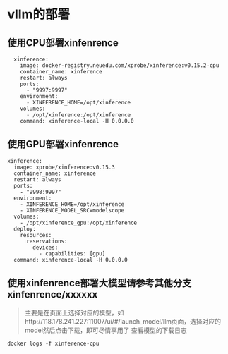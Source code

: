 # vllm的部署

## 使用CPU部署xinfenrence
```
  xinference:
    image: docker-registry.neuedu.com/xprobe/xinference:v0.15.2-cpu
    container_name: xinference
    restart: always
    ports:
      - "9997:9997"
    environment:
      - XINFERENCE_HOME=/opt/xinference
    volumes:
      - /opt/xinference:/opt/xinference
    command: xinference-local -H 0.0.0.0
```

## 使用GPU部署xinfenrence
  ```
  xinference:
    image: xprobe/xinference:v0.15.3
    container_name: xinference
    restart: always
    ports:
      - "9998:9997"
    environment:
      - XINFERENCE_HOME=/opt/xinference
      - XINFERENCE_MODEL_SRC=modelscope
    volumes:
      - /opt/xinference_gpu:/opt/xinference
    deploy:
      resources:
        reservations:
          devices:
            - capabilities: [gpu]
    command: xinference-local -H 0.0.0.0
  ```


## 使用xinfenrence部署大模型请参考其他分支 xinfenrence/xxxxxx
> 主要是在页面上选择对应的模型，如http://118.178.241.227:11007/ui/#/launch_model/llm页面，选择对应的model然后点击下载，即可尽情享用了
> 查看模型的下载日志
```
docker logs -f xinference-cpu
```
